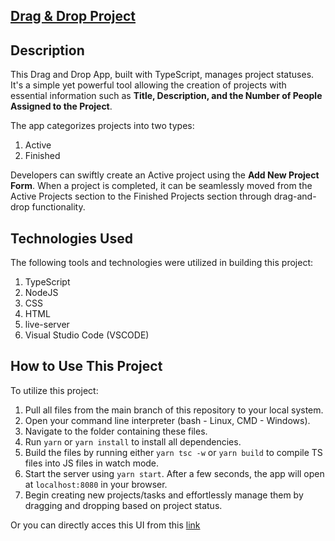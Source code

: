 ## [Drag & Drop Project](https://qur786.github.io/Drag-And-Drop-Project-App/)

## Description

This Drag and Drop App, built with TypeScript, manages project statuses. It's a simple yet powerful tool allowing the creation of projects with essential information such as **Title, Description, and the Number of People Assigned to the Project**.

The app categorizes projects into two types:
1. Active
2. Finished

Developers can swiftly create an Active project using the **Add New Project Form**. When a project is completed, it can be seamlessly moved from the Active Projects section to the Finished Projects section through drag-and-drop functionality.

## Technologies Used

The following tools and technologies were utilized in building this project:
1. TypeScript
2. NodeJS
3. CSS
4. HTML
5. live-server
6. Visual Studio Code (VSCODE)

## How to Use This Project

To utilize this project:
1. Pull all files from the main branch of this repository to your local system.
2. Open your command line interpreter (bash - Linux, CMD - Windows).
3. Navigate to the folder containing these files.
4. Run `yarn` or `yarn install` to install all dependencies.
5. Build the files by running either `yarn tsc -w` or `yarn build` to compile TS files into JS files in watch mode.
6. Start the server using `yarn start`. After a few seconds, the app will open at `localhost:8080` in your browser.
7. Begin creating new projects/tasks and effortlessly manage them by dragging and dropping based on project status.

Or you can directly acces this UI from this [link](https://qur786.github.io/Drag-And-Drop-Project-App/)
